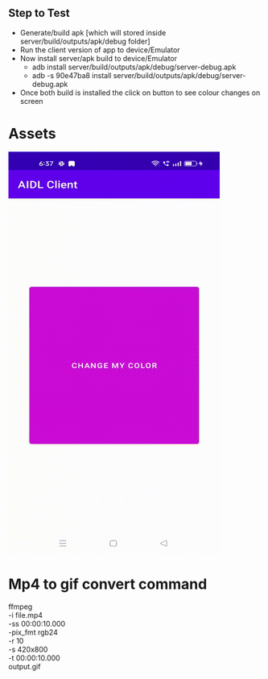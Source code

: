 
## Step to Test 

- Generate/build apk [which will stored inside server/build/outputs/apk/debug folder]
- Run the client version of app to device/Emulator
- Now install server/apk build to device/Emulator
  - adb install server/build/outputs/apk/debug/server-debug.apk
  - adb -s 90e47ba8 install server/build/outputs/apk/debug/server-debug.apk
- Once both build is installed the click on button to see colour changes on screen

# Assets
![output.gif](screenshot%2Foutput.gif)


# Mp4 to gif convert command
ffmpeg \
-i file.mp4 \
-ss 00:00:10.000 \
-pix_fmt rgb24 \
-r 10 \
-s 420x800 \
-t 00:00:10.000 \
output.gif
